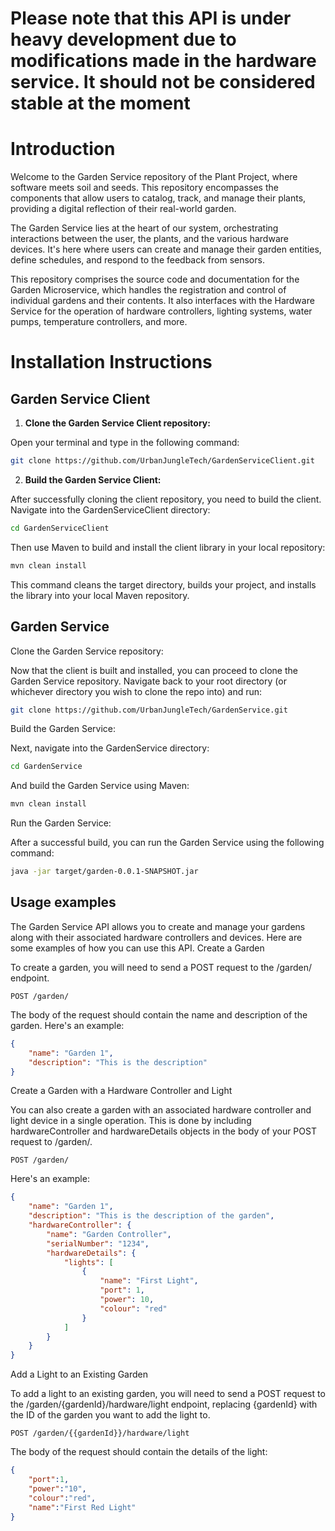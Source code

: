 # Please note that this API is under heavy development due to modifications made in the hardware service. It should not be considered stable at the moment

# Introduction

Welcome to the Garden Service repository of the Plant Project, where software meets soil and seeds. This repository encompasses the components that allow users to catalog, track, and manage their plants, providing a digital reflection of their real-world garden.

The Garden Service lies at the heart of our system, orchestrating interactions between the user, the plants, and the various hardware devices. It's here where users can create and manage their garden entities, define schedules, and respond to the feedback from sensors.

This repository comprises the source code and documentation for the Garden Microservice, which handles the registration and control of individual gardens and their contents. It also interfaces with the Hardware Service for the operation of hardware controllers, lighting systems, water pumps, temperature controllers, and more.

# Installation Instructions

## Garden Service Client

1. **Clone the Garden Service Client repository:**

Open your terminal and type in the following command:

```bash
git clone https://github.com/UrbanJungleTech/GardenServiceClient.git
```

2. **Build the Garden Service Client:**

After successfully cloning the client repository, you need to build the client. Navigate into the GardenServiceClient directory:

```bash
cd GardenServiceClient
```

Then use Maven to build and install the client library in your local repository:

```bash
mvn clean install
```

This command cleans the target directory, builds your project, and installs the library into your local Maven repository.

## Garden Service

Clone the Garden Service repository:

Now that the client is built and installed, you can proceed to clone the Garden Service repository. Navigate back to your root directory (or whichever directory you wish to clone the repo into) and run:

```bash
git clone https://github.com/UrbanJungleTech/GardenService.git
```

Build the Garden Service:

Next, navigate into the GardenService directory:

```bash
cd GardenService
```

And build the Garden Service using Maven:

```bash
mvn clean install
```

Run the Garden Service:

After a successful build, you can run the Garden Service using the following command:

```bash
java -jar target/garden-0.0.1-SNAPSHOT.jar
```


## Usage examples

The Garden Service API allows you to create and manage your gardens along with their associated hardware controllers and devices. Here are some examples of how you can use this API.
Create a Garden

To create a garden, you will need to send a POST request to the /garden/ endpoint.

```http
POST /garden/
```

The body of the request should contain the name and description of the garden. Here's an example:

```json
{
    "name": "Garden 1",
    "description": "This is the description"
}
```

Create a Garden with a Hardware Controller and Light

You can also create a garden with an associated hardware controller and light device in a single operation. This is done by including hardwareController and hardwareDetails objects in the body of your POST request to /garden/.

```http
POST /garden/
```
Here's an example:

```json
{
    "name": "Garden 1",
    "description": "This is the description of the garden",
    "hardwareController": {
        "name": "Garden Controller",
        "serialNumber": "1234",
        "hardwareDetails": {
            "lights": [
                {
                    "name": "First Light",
                    "port": 1,
                    "power": 10,
                    "colour": "red"
                }
            ]
        }
    }
}
```
Add a Light to an Existing Garden

To add a light to an existing garden, you will need to send a POST request to the /garden/{gardenId}/hardware/light endpoint, replacing {gardenId} with the ID of the garden you want to add the light to.

```http
POST /garden/{{gardenId}}/hardware/light
```

The body of the request should contain the details of the light:

```json
{
    "port":1,
    "power":"10",
    "colour":"red",
    "name":"First Red Light"
}
```
